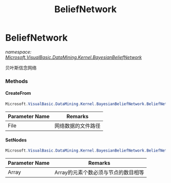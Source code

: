 ﻿---
title: BeliefNetwork
---

# BeliefNetwork
_namespace: [Microsoft.VisualBasic.DataMining.Kernel.BayesianBeliefNetwork](N-Microsoft.VisualBasic.DataMining.Kernel.BayesianBeliefNetwork.html)_

贝叶斯信念网络



### Methods

#### CreateFrom
```csharp
Microsoft.VisualBasic.DataMining.Kernel.BayesianBeliefNetwork.BeliefNetwork.CreateFrom(System.String)
```


|Parameter Name|Remarks|
|--------------|-------|
|File|网络数据的文件路径|


#### SetNodes
```csharp
Microsoft.VisualBasic.DataMining.Kernel.BayesianBeliefNetwork.BeliefNetwork.SetNodes(System.Int32[])
```


|Parameter Name|Remarks|
|--------------|-------|
|Array|Array的元素个数必须与节点的数目相等|



